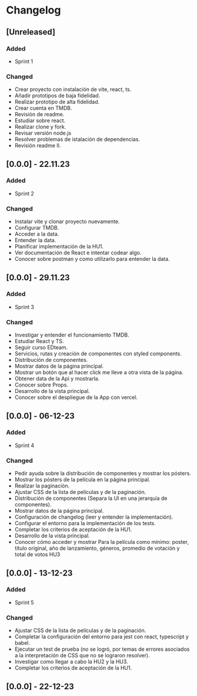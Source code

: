 # Changelog

## [Unreleased]

### Added
- Sprint 1

### Changed
- Crear proyecto con instalación de vite, react, ts.
- Añadir prototipos de baja fidelidad.
- Realizar prototipo de alta fidelidad.
- Crear cuenta en TMDB.
- Revisión de readme.
- Estudiar sobre react.
- Realizar clone y fork.
- Revisar versión node.js
- Resolver problemas de istalación de dependencias.
- Revisión readme II.

## [0.0.0] - 22.11.23

### Added
- Sprint 2

### Changed
- Instalar vite y clonar proyecto nuevamente.
- Configurar TMDB.
- Acceder a la data.
- Entender la data.
- Planificar implementación de la HU1.
- Ver documentación de React e intentar codear algo.
- Conocer sobre postman y como utilizarlo para entender la data.

## [0.0.0] - 29.11.23

### Added
- Sprint 3

### Changed
- Investigar y entender el funcionamiento TMDB.
- Estudiar React y TS.
- Seguir curso EDteam.
- Servicios, rutas y creación de componentes con styled components.
- Distribución de componentes.
- Mostrar datos de la página principal.
- Mostrar un botón que al hacer click me lleve a otra vista de la página.
- Obtener data de la Api y mostrarla.
- Conocer sobre Props.
- Desarrollo de la vista principal.
- Conocer sobre el despliegue de la App con vercel.

## [0.0.0] - 06-12-23

### Added
- Sprint 4

### Changed
- Pedir ayuda sobre la distribución de componentes y mostrar los pósters.
- Mostrar los pósters de la película en la página principal.
- Realizar la paginación.
- Ajustar CSS de la lista de películas y de la paginación.
- Distribución de componentes (Separa la UI en una jerarquía de componentes).
- Mostrar datos de la página principal.
- Configuración de changelog (leer  y entender la implementación).
- Configurar el entorno para la implementación de los tests.
- Completar los criterios de aceptación de la HU1.
- Desarrollo de la vista principal.
- Conocer cómo acceder y mostrar Para la película como mínimo: poster, título original, año de lanzamiento, géneros, promedio de votación y total de votos HU3

## [0.0.0] - 13-12-23

### Added
- Sprint 5

### Changed
- Ajustar CSS de la lista de películas y de la paginación.
- Completar la configuración del entorno para jest con react, typescript y babel.
- Ejecutar un test de prueba (no se logró, por temas de errores asociados a la interpretación de CSS que no se lograron resolver).
- Investigar como llegar a cabo la HU2 y la HU3.
- Completar los criterios de aceptación de la HU1.

## [0.0.0] - 22-12-23